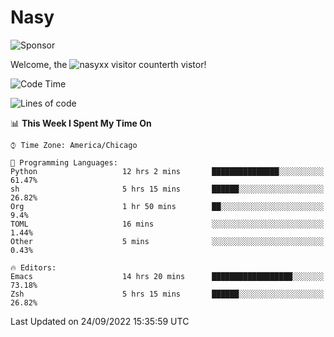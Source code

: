 # Nasy

<!--
<p align="center">
<img height="200" src="https://github-readme-stats.vercel.app/api?username=nasyxx&count_private=true&show_icons=true&theme=dracula&include_all_commits=true"/>
<img height="200" src="https://github-readme-stats.vercel.app/api/top-langs/?username=nasyxx&theme=dracula&hide=html,jupyter+notebook&count_private=true&show_icons=true"/>
</p>

  
----------------
-->

![Sponsor](https://img.shields.io/static/v1.svg?label=Sponsor&message=%E2%9D%A4&logo=GitHub&style=flat&color=pink)
 
Welcome, the ![nasyxx visitor counter](https://count.getloli.com/get/@nasyxx?theme=rule34)th vistor!
 
<!--START_SECTION:waka-->
![Code Time](http://img.shields.io/badge/Code%20Time-2%2C656%20hrs%2044%20mins-blue)

![Lines of code](https://img.shields.io/badge/From%20Hello%20World%20I%27ve%20Written-5%20Million%20lines%20of%20code-blue)

📊 **This Week I Spent My Time On** 

```text
⌚︎ Time Zone: America/Chicago

💬 Programming Languages: 
Python                   12 hrs 2 mins       ███████████████░░░░░░░░░░   61.47% 
sh                       5 hrs 15 mins       ██████░░░░░░░░░░░░░░░░░░░   26.82% 
Org                      1 hr 50 mins        ██░░░░░░░░░░░░░░░░░░░░░░░   9.4% 
TOML                     16 mins             ░░░░░░░░░░░░░░░░░░░░░░░░░   1.44% 
Other                    5 mins              ░░░░░░░░░░░░░░░░░░░░░░░░░   0.43%

🔥 Editors: 
Emacs                    14 hrs 20 mins      ██████████████████░░░░░░░   73.18% 
Zsh                      5 hrs 15 mins       ██████░░░░░░░░░░░░░░░░░░░   26.82%

```


 Last Updated on 24/09/2022 15:35:59 UTC
<!--END_SECTION:waka-->

<!-- ![visitors](https://visitor-badge.laobi.icu/badge?page_id=nasyxx.nasyxx) -->
